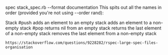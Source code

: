 spec stack_spec.rb --format documentation
This spits out all the names in order (provided you're not using --order rand):

Stack
  #push
    adds an element to an empty stack
    adds an element to a non-empty stack
  #pop
    returns nil from an empty stack
    returns the last element of a non-empty stack
    removes the last element from a non-empty stack



    https://stackoverflow.com/questions/9228282/rspec-large-spec-files-organisation